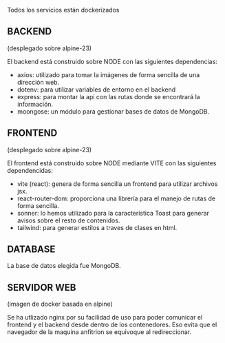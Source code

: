 Todos los servicios están dockerizados

## BACKEND

(desplegado sobre alpine-23)

El backend está construido sobre NODE con las siguientes dependencias:
- axios: utilizado para tomar la imágenes de forma sencilla de una dirección web.
- dotenv: para utilizar variables de entorno en el backend
- express: para montar la api con las rutas donde se encontrará la información.
- moongose: un módulo para gestionar bases de datos de MongoDB.

## FRONTEND

(desplegado sobre alpine-23)

El frontend está construido sobre NODE mediante VITE con las siguientes dependencidas:
- vite (react): genera de forma sencilla un frontend para utilizar archivos jsx.
- react-router-dom: proporciona una librería para el manejo de rutas de forma sencilla.
- sonner: lo hemos utilizado para la característica Toast para generar avisos sobre el resto de contenidos.
- tailwind: para generar estilos a traves de clases en html.

## DATABASE

La base de datos elegida fue MongoDB.

## SERVIDOR WEB

(imagen de docker basada en alpine)

Se ha utlizado nginx por su facilidad de uso para poder comunicar el frontend y el backend desde dentro de los contenedores. Eso evita que el navegador de la maquina anfitrion se equivoque al redireccionar.